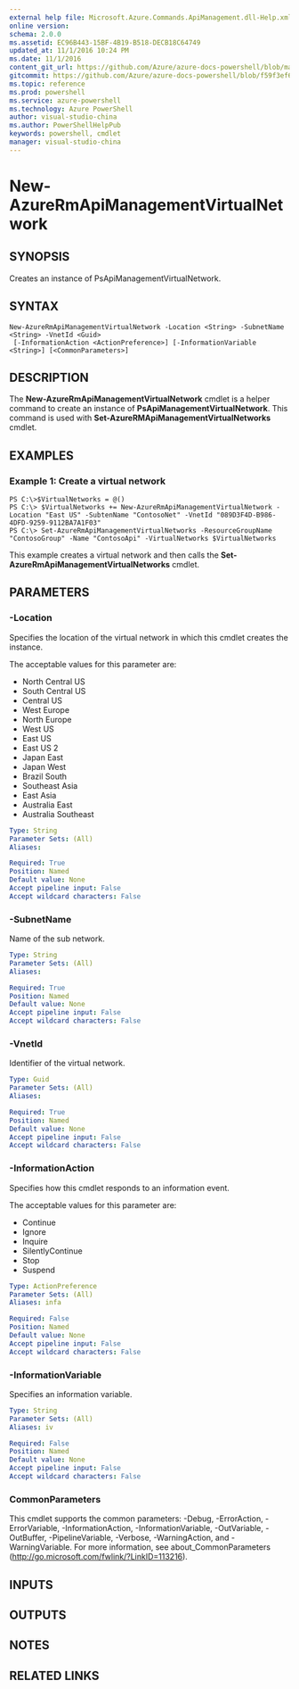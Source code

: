```yaml
---
external help file: Microsoft.Azure.Commands.ApiManagement.dll-Help.xml
online version: 
schema: 2.0.0
ms.assetid: EC96B443-15BF-4B19-B518-DECB18C64749
updated_at: 11/1/2016 10:24 PM
ms.date: 11/1/2016
content_git_url: https://github.com/Azure/azure-docs-powershell/blob/master/azureps-cmdlets-docs/ResourceManager/AzureRM.ApiManagement/v1.1.4/New-AzureRmApiManagementVirtualNetwork.md
gitcommit: https://github.com/Azure/azure-docs-powershell/blob/f59f3ef60bc592383812213e69fd77ba950759ed/azureps-cmdlets-docs/ResourceManager/AzureRM.ApiManagement/v1.1.4/New-AzureRmApiManagementVirtualNetwork.md
ms.topic: reference
ms.prod: powershell
ms.service: azure-powershell
ms.technology: Azure PowerShell
author: visual-studio-china
ms.author: PowerShellHelpPub
keywords: powershell, cmdlet
manager: visual-studio-china
---
```


# New-AzureRmApiManagementVirtualNetwork

## SYNOPSIS
Creates an instance of PsApiManagementVirtualNetwork.

## SYNTAX

```
New-AzureRmApiManagementVirtualNetwork -Location <String> -SubnetName <String> -VnetId <Guid>
 [-InformationAction <ActionPreference>] [-InformationVariable <String>] [<CommonParameters>]
```

## DESCRIPTION
The **New-AzureRmApiManagementVirtualNetwork** cmdlet is a helper command to create an instance of **PsApiManagementVirtualNetwork**.
This command is used with **Set-AzureRMApiManagementVirtualNetworks** cmdlet.

## EXAMPLES

### Example 1: Create a virtual network
```
PS C:\>$VirtualNetworks = @()
PS C:\> $VirtualNetworks += New-AzureRmApiManagementVirtualNetwork -Location "East US" -SubtenName "ContosoNet" -VnetId "089D3F4D-B986-4DFD-9259-9112BA7A1F03"
PS C:\> Set-AzureRmApiManagementVirtualNetworks -ResourceGroupName "ContosoGroup" -Name "ContosoApi" -VirtualNetworks $VirtualNetworks
```

This example creates a virtual network and then calls the **Set-AzureRmApiManagementVirtualNetworks** cmdlet.

## PARAMETERS

### -Location
Specifies the location of the virtual network in which this cmdlet creates the instance.

The acceptable values for this parameter are:

- North Central US
- South Central US
- Central US
- West Europe
- North Europe
- West US
- East US
- East US 2
- Japan East
- Japan West
- Brazil South
- Southeast Asia
- East Asia
- Australia East
- Australia Southeast

```yaml
Type: String
Parameter Sets: (All)
Aliases:

Required: True
Position: Named
Default value: None
Accept pipeline input: False
Accept wildcard characters: False
```

### -SubnetName
Name of the sub network.

```yaml
Type: String
Parameter Sets: (All)
Aliases:

Required: True
Position: Named
Default value: None
Accept pipeline input: False
Accept wildcard characters: False
```

### -VnetId
Identifier of the virtual network.

```yaml
Type: Guid
Parameter Sets: (All)
Aliases:

Required: True
Position: Named
Default value: None
Accept pipeline input: False
Accept wildcard characters: False
```

### -InformationAction
Specifies how this cmdlet responds to an information event.

The acceptable values for this parameter are:

- Continue
- Ignore
- Inquire
- SilentlyContinue
- Stop
- Suspend

```yaml
Type: ActionPreference
Parameter Sets: (All)
Aliases: infa

Required: False
Position: Named
Default value: None
Accept pipeline input: False
Accept wildcard characters: False
```

### -InformationVariable
Specifies an information variable.

```yaml
Type: String
Parameter Sets: (All)
Aliases: iv

Required: False
Position: Named
Default value: None
Accept pipeline input: False
Accept wildcard characters: False
```

### CommonParameters
This cmdlet supports the common parameters: -Debug, -ErrorAction, -ErrorVariable, -InformationAction, -InformationVariable, -OutVariable, -OutBuffer, -PipelineVariable, -Verbose, -WarningAction, and -WarningVariable. For more information, see about_CommonParameters (http://go.microsoft.com/fwlink/?LinkID=113216).

## INPUTS

## OUTPUTS

## NOTES

## RELATED LINKS
